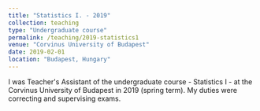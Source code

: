 ```yaml
---
title: "Statistics I. - 2019"
collection: teaching
type: "Undergraduate course"
permalink: /teaching/2019-statistics1
venue: "Corvinus University of Budapest"
date: 2019-02-01
location: "Budapest, Hungary"
---
```


I was Teacher's Assistant of the undergraduate course - Statistics I - at the Corvinus University of Budapest in 2019 (spring term). My duties were correcting and supervising exams.

